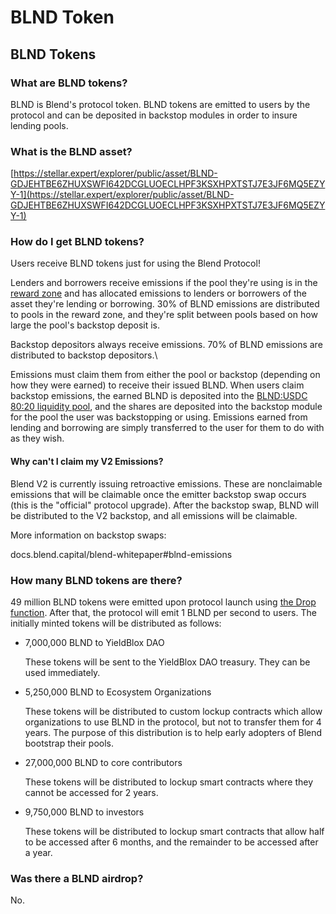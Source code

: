 # BLND Token

## BLND Tokens

### What are BLND tokens?

BLND is Blend's protocol token. BLND tokens are emitted to users by the protocol and can be deposited in backstop modules in order to insure lending pools.

### What is the BLND asset?

[https://stellar.expert/explorer/public/asset/BLND-GDJEHTBE6ZHUXSWFI642DCGLUOECLHPF3KSXHPXTSTJ7E3JF6MQ5EZYY-1](https://stellar.expert/explorer/public/asset/BLND-GDJEHTBE6ZHUXSWFI642DCGLUOECLHPF3KSXHPXTSTJ7E3JF6MQ5EZYY-1)

### How do I get BLND tokens?

Users receive BLND tokens just for using the Blend Protocol!

Lenders and borrowers receive emissions if the pool they're using is in the [reward zone](../blend-whitepaper.md#reward-zone) and has allocated emissions to lenders or borrowers of the asset they're lending or borrowing. 30% of BLND emissions are distributed to pools in the reward zone, and they're split between pools based on how large the pool's backstop deposit is.

Backstop depositors always receive emissions. 70% of BLND emissions are distributed to backstop depositors.\\

Emissions must claim them from either the pool or backstop (depending on how they were earned) to receive their issued BLND. When users claim backstop emissions, the earned BLND is deposited into the [BLND:USDC 80:20 liquidity pool](backstopping.md#what-are-blnd-usdc-80-20-liquidity-pool-shares), and the shares are deposited into the backstop module for the pool the user was backstopping or using. Emissions earned from lending and borrowing are simply transferred to the user for them to do with as they wish.

#### Why can't I claim my V2 Emissions?

Blend V2 is currently issuing retroactive emissions. These are nonclaimable emissions that will be claimable once the emitter backstop swap occurs (this is the "official" protocol upgrade). After the backstop swap, BLND will be distributed to the V2 backstop, and all emissions will be claimable.&#x20;

More information on backstop swaps:&#x20;

docs.blend.capital/blend-whitepaper#blnd-emissions

### How many BLND tokens are there?

49 million BLND tokens were emitted upon protocol launch using [the Drop function](../blend-whitepaper.md#emissions-drop). After that, the protocol will emit 1 BLND per second to users. The initially minted tokens will be distributed as follows:

*   7,000,000 BLND to YieldBlox DAO

    These tokens will be sent to the YieldBlox DAO treasury. They can be used immediately.
*   5,250,000 BLND to Ecosystem Organizations

    These tokens will be distributed to custom lockup contracts which allow organizations to use BLND in the protocol, but not to transfer them for 4 years. The purpose of this distribution is to help early adopters of Blend bootstrap their pools.
*   27,000,000 BLND to core contributors

    These tokens will be distributed to lockup smart contracts where they cannot be accessed for 2 years.
*   9,750,000 BLND to investors

    These tokens will be distributed to lockup smart contracts that allow half to be accessed after 6 months, and the remainder to be accessed after a year.

### Was there a BLND airdrop?

No.
